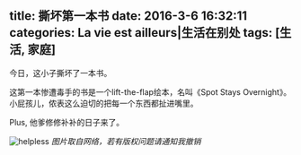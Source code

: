 title: 撕坏第一本书
date: 2016-3-6 16:32:11
categories: La vie est ailleurs|生活在别处
tags: [生活, 家庭]
---

今日，这小子撕坏了一本书。
<!-- more -->
这第一本惨遭毒手的书是一个lift-the-flap绘本，名叫《Spot Stays Overnight》。
小屁孩儿，侬表这么迫切的把每一个东西都扯进嘴里。

Plus,
他爹修修补补的日子来了。

![helpless](http://7xndoy.com1.z0.glb.clouddn.com/helpless.jpg)
*图片取自网络，若有版权问题请通知我撤销*